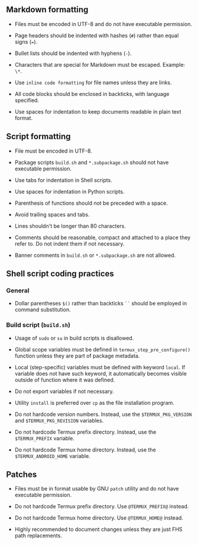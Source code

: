 ## Markdown formatting

- Files must be encoded in UTF-8 and do not have executable permission.

- Page headers should be indented with hashes (`#`) rather than equal signs (`=`).

- Bullet lists should be indented with hyphens (`-`).

- Characters that are special for Markdown must be escaped. Example: `\*`.

- Use `inline code formatting` for file names unless they are links.

- All code blocks should be enclosed in backticks, with language specified.

- Use spaces for indentation to keep documents readable in plain text format.

## Script formatting

- File must be encoded in UTF-8.

- Package scripts `build.sh` and `*.subpackage.sh` should not have executable
  permission.

- Use tabs for indentation in Shell scripts.

- Use spaces for indentation in Python scripts.

- Parenthesis of functions should not be preceded with a space.

- Avoid trailing spaces and tabs.

- Lines shouldn't be longer than 80 characters.

- Comments should be reasonable, compact and attached to a place they refer to.
  Do not indent them if not necessary.

- Banner comments in `build.sh` or `*.subpackage.sh` are not allowed.

## Shell script coding practices

### General

- Dollar parentheses `$()` rather than backticks ``` `` ``` should be employed
  in command substitution.

### Build script (`build.sh`)

- Usage of `sudo` or `su` in build scripts is disallowed.

- Global scope variables must be defined in `termux_step_pre_configure()`
  function unless they are part of package metadata.

- Local (step-specific) variables must be defined with keyword `local`. If
  variable does not have such keyword, it automatically becomes visible outside
  of function where it was defined.

- Do not export variables if not necessary.

- Utility `install` is preferred over `cp` as the file installation program.

- Do not hardcode version numbers. Instead, use the `$TERMUX_PKG_VERSION` and
  `$TERMUX_PKG_REVISION` variables.

- Do not hardcode Termux prefix directory. Instead, use the `$TERMUX_PREFIX`
  variable.

- Do not hardcode Termux home directory. Instead, use the `$TERMUX_ANDROID_HOME`
  variable.

## Patches

- Files must be in format usable by GNU `patch` utility and do not have executable
  permission.

- Do not hardcode Termux prefix directory. Use `@TERMUX_PREFIX@` instead.

- Do not hardcode Termux home directory. Use `@TERMUX_HOME@` instead.

- Highly recommended to document changes unless they are just FHS path
  replacements.
